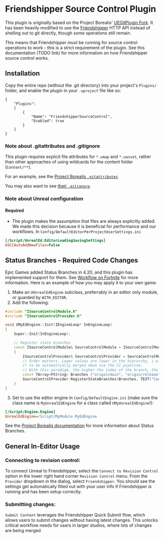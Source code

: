 # Friendshipper Source Control Plugin

This plugin is originally based on the Project Borealis' [UEGitPlugin Fork](https://github.com/ProjectBorealis/UEGitPlugin). It has been heavily modified to use the [Friendshipper](https://github.com/believer-oss/ethos/tree/main/friendshipper) HTTP API instead of shelling out to git directly, though some operations still remain.

This means that Friendshipper _must_ be running for source control operations to work - this is a strict requirement of the plugin. See this documentation (TODO link) for more information on how Friendshipper source control works.

## Installation

Copy the entire repo (without the .git directory) into your project's `Plugins/` folder, and enable the plugin in your `.uproject` file like so:

```
{
	"Plugins":
	[
		{
			"Name": "FriendshipperSourceControl",
			"Enabled": true
		}
	]
}
```

### Note about .gitattributes and .gitignore

This plugin requires explicit file attributes for `*.umap` and `*.uasset`, rather than other approaches of using wildcards for the content folder (`Content/**`).

For an example, see the [Project Borealis `.gitattributes`](https://github.com/ProjectBorealis/PBCore/blob/main/.gitattributes).

You may also want to see [their `.gitignore`](https://github.com/ProjectBorealis/PBCore/blob/main/.gitignore).

### Note about Unreal configuration

#### Required

- The plugin makes the assumption that files are always explicitly added. We made this decision because it is beneficial for performance and our workflows. In `Config/DefaultEditorPerProjectUserSettings.ini`

```ini
[/Script/UnrealEd.EditorLoadingSavingSettings]
bSCCAutoAddNewFiles=False
```

## Status Branches - Required Code Changes

Epic Games added Status Branches in 4.20, and this plugin has implemented support for them. See [Workflow on Fortnite](https://youtu.be/p4RcDpGQ_tI?t=1443) for more information. Here is an example of how you may apply it to your own game.

1. Make an `UUnrealEdEngine` subclass, preferrably in an editor only module, or guarded by `WITH_EDITOR`.
2. Add the following:

```cpp
#include "ISourceControlModule.h"
#include "ISourceControlProvider.h"

void UMyEdEngine::Init(IEngineLoop* InEngineLoop)
{
	Super::Init(InEngineLoop);

	// Register state branches
	const ISourceControlModule& SourceControlModule = ISourceControlModule::Get();
	{
		ISourceControlProvider& SourceControlProvider = SourceControlModule.GetProvider();
		// Order matters. Lower values are lower in the hierarchy, i.e., changes from higher branches are assumed
		// to be automatically merged down via the CI pipeline.
		// With this paradigm, the higher the index of the branch, the stabler it is.
		const TArray<FString> Branches {"origin/main", "origin/release"};
		SourceControlProvider.RegisterStateBranches(Branches, TEXT("Content"));
	}
}
```

3. Set to use the editor engine in `Config/DefaultEngine.ini` (make sure the class name is `MyUnrealEdEngine` for a class called `UMyUnrealEdEngine`!):

```ini
[/Script/Engine.Engine]
UnrealEdEngine=/Script/MyModule.MyEdEngine
```

See the [Project Borealis documentation](https://github.com/ProjectBorealis/UEGitPlugin?tab=readme-ov-file#status-branches---conceptual-overview) for more information about Status Branches.

## General In-Editor Usage

### Connecting to revision control:

To connect Unreal to Friendshipper, select the `Connect to Revision Control` option in the lower right hand corner `Revision Control` menu. From the `Provider` dropdown in the dialog, select `Friendshipper`. You should see the settings get automatically filled out with your user info if Friendshipper is running and has been setup correctly.

### Submitting changes:

`Submit Content` leverages the Friendshipper Quick Submit flow, which allows users to submit changes without having latest changes. This unlocks critical workflow needs for users in larger studios, where lots of changes are being merged 

